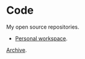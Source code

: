 # Code

My open source repositories.

- [Personal workspace](https://github.com/trevordmiller/trevordmiller).

[Archive](https://github.com/trevordmiller).
